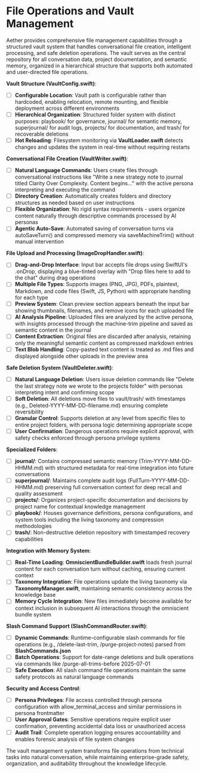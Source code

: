 # File Operations and Vault Management

Aether provides comprehensive file management capabilities through a structured vault system that handles conversational file creation, intelligent processing, and safe deletion operations. The vault serves as the central repository for all conversation data, project documentation, and semantic memory, organized in a hierarchical structure that supports both automated and user-directed file operations.

**Vault Structure (VaultConfig.swift)**:
- [ ] **Configurable Location**: Vault path is configurable rather than hardcoded, enabling relocation, remote mounting, and flexible deployment across different environments
- [ ] **Hierarchical Organization**: Structured folder system with distinct purposes: playbook/ for governance, journal/ for semantic memory, superjournal/ for audit logs, projects/ for documentation, and trash/ for recoverable deletions
- [ ] **Hot Reloading**: Filesystem monitoring via **VaultLoader.swift** detects changes and updates the system in real-time without requiring restarts

**Conversational File Creation (VaultWriter.swift)**:
- [ ] **Natural Language Commands**: Users create files through conversational instructions like "Write a new strategy note to journal titled Clarity Over Complexity. Content begins..." with the active persona interpreting and executing the command
- [ ] **Directory Creation**: Automatically creates folders and directory structures as needed based on user instructions
- [ ] **Flexible Organization**: No rigid syntax requirements - users organize content naturally through descriptive commands processed by AI personas
- [ ] **Agentic Auto-Save**: Automated saving of conversation turns via autoSaveTurn() and compressed memory via saveMachineTrim() without manual intervention

**File Upload and Processing (ImageDropHandler.swift)**:
- [ ] **Drag-and-Drop Interface**: Input bar accepts file drops using SwiftUI's .onDrop, displaying a blue-tinted overlay with "Drop files here to add to the chat" during drag operations
- [ ] **Multiple File Types**: Supports images (PNG, JPG), PDFs, plaintext, Markdown, and code files (Swift, JS, Python) with appropriate handling for each type
- [ ] **Preview System**: Clean preview section appears beneath the input bar showing thumbnails, filenames, and remove icons for each uploaded file
- [ ] **AI Analysis Pipeline**: Uploaded files are analyzed by the active persona, with insights processed through the machine-trim pipeline and saved as semantic content in the journal
- [ ] **Content Extraction**: Original files are discarded after analysis, retaining only the meaningful semantic content as compressed markdown entries
- [ ] **Text Blob Handling**: Copy-pasted text content is treated as .md files and displayed alongside other uploads in the preview area

**Safe Deletion System (VaultDeleter.swift)**:
- [ ] **Natural Language Deletion**: Users issue deletion commands like "Delete the last strategy note we wrote to the projects folder" with personas interpreting intent and confirming scope
- [ ] **Soft Deletion**: All deletions move files to vault/trash/ with timestamps (e.g., Deleted-YYYY-MM-DD-filename.md) ensuring complete reversibility
- [ ] **Granular Control**: Supports deletion at any level from specific files to entire project folders, with persona logic determining appropriate scope
- [ ] **User Confirmation**: Dangerous operations require explicit approval, with safety checks enforced through persona privilege systems

**Specialized Folders**:
- [ ] **journal/**: Contains compressed semantic memory (Trim-YYYY-MM-DD-HHMM.md) with structured metadata for real-time integration into future conversations
- [ ] **superjournal/**: Maintains complete audit logs (FullTurn-YYYY-MM-DD-HHMM.md) preserving full conversation context for deep recall and quality assessment
- [ ] **projects/**: Organizes project-specific documentation and decisions by project name for contextual knowledge management
- [ ] **playbook/**: Houses governance definitions, persona configurations, and system tools including the living taxonomy and compression methodologies
- [ ] **trash/**: Non-destructive deletion repository with timestamped recovery capabilities

**Integration with Memory System**:
- [ ] **Real-Time Loading**: **OmniscientBundleBuilder.swift** loads fresh journal content for each conversation turn without caching, ensuring current context
- [ ] **Taxonomy Integration**: File operations update the living taxonomy via **TaxonomyManager.swift**, maintaining semantic consistency across the knowledge base
- [ ] **Memory Cycle Integration**: New files immediately become available for context inclusion in subsequent AI interactions through the omniscient bundle system

**Slash Command Support (SlashCommandRouter.swift)**:
- [ ] **Dynamic Commands**: Runtime-configurable slash commands for file operations (e.g., /delete-last-trim, /purge-project-notes) parsed from **SlashCommands.json**
- [ ] **Batch Operations**: Support for date-range deletions and bulk operations via commands like /purge-all-trims-before 2025-07-01
- [ ] **Safe Execution**: All slash command file operations maintain the same safety protocols as natural language commands

**Security and Access Control**:
- [ ] **Persona Privileges**: File access controlled through persona configuration with allow_terminal_access and similar permissions in persona frontmatter
- [ ] **User Approval Gates**: Sensitive operations require explicit user confirmation, preventing accidental data loss or unauthorized access
- [ ] **Audit Trail**: Complete operation logging ensures accountability and enables forensic analysis of file system changes

The vault management system transforms file operations from technical tasks into natural conversation, while maintaining enterprise-grade safety, organization, and auditability throughout the knowledge lifecycle.